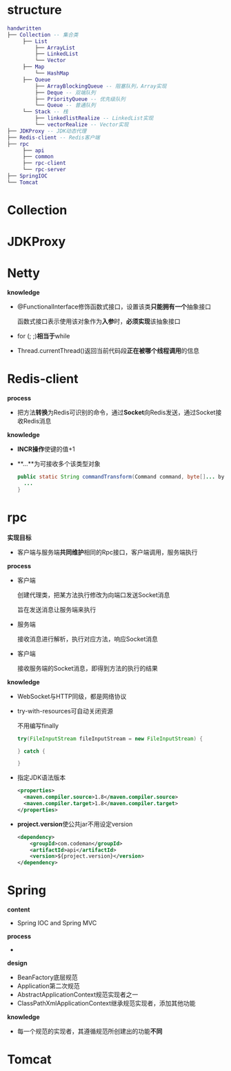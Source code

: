 # structure

```lua
handwritten
├── Collection -- 集合类
     ├── List
     	 ├── ArrayList
     	 ├── LinkedList
     	 └── Vector
     ├── Map
     	 └── HashMap
     ├── Queue
     	 ├── ArrayBlockingQueue -- 阻塞队列，Array实现
     	 ├── Deque -- 双端队列
     	 ├── PriorityQueue -- 优先级队列
     	 └── Queue -- 普通队列
     └── Stack -- 栈
     	 ├── linkedlistRealize -- LinkedList实现
     	 └── vectorRealize -- Vector实现
├── JDKProxy -- JDK动态代理
├── Redis-client -- Redis客户端
├── rpc
     ├── api
     ├── common
     ├── rpc-client
     └── rpc-server
├── SpringIOC
└── Tomcat
```







# Collection



# JDKProxy



# Netty

**knowledge**

- @FunctionalInterface修饰函数式接口，设置该类**只能拥有一个**抽象接口

  函数式接口表示使用该对象作为**入参**时，**必须实现**该抽象接口
  
- for (; ;)**相当于**while

- Thread.currentThread()返回当前代码段**正在被哪个线程调用**的信息



# Redis-client

**process**

- 把方法**转换**为Redis可识别的命令，通过**Socket**向Redis发送，通过Socket接收Redis消息

**knowledge**

- **INCR操作**使键的值+1

- **…**为可接收多个该类型对象

  ```java
  public static String commandTransform(Command command, byte[]... bytes) {
  	...
  }
  ```

  



# rpc

**实现目标**

- 客户端与服务端**共同维护**相同的Rpc接口，客户端调用，服务端执行

**process**

- 客户端

  创建代理类，把某方法执行修改为向端口发送Socket消息

  旨在发送消息让服务端来执行

- 服务端

  接收消息进行解析，执行对应方法，响应Socket消息

- 客户端

  接收服务端的Socket消息，即得到方法的执行的结果

**knowledge**

- WebSocket与HTTP同级，都是网络协议

- try-with-resources可自动关闭资源

  不用编写finally

  ```java
  try(FileInputStream fileInputStream = new FileInputStream) {
  
  } catch {
  
  }
  ```

- 指定JDK语法版本

  ```xml
  <properties>
  	<maven.compiler.source>1.8</maven.compiler.source>
  	<maven.compiler.target>1.8</maven.compiler.target>
  </properties>
  ```

- **project.version**使公共jar不用设定version

  ```xml
  <dependency>
      <groupId>com.codeman</groupId>
      <artifactId>api</artifactId>
      <version>${project.version}</version>
  </dependency>
  ```



# Spring

**content**

- Spring IOC and Spring MVC

**process**

- 

**design**

- BeanFactory底层规范
- Application第二次规范
- AbstractApplicationContext规范实现者之一
- ClassPathXmlApplicationContext继承规范实现者，添加其他功能

**knowledge**

- 每一个规范的实现者，其遵循规范所创建出的功能**不同**

# Tomcat